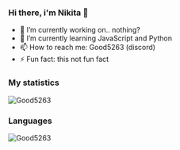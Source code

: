 ### Hi there, i'm Nikita 👋

- :telescope: I’m currently working on.. nothing?
- :seedling: I’m currently learning JavaScript and Python
- :mailbox: How to reach me: Good5263 (discord)
- :zap: Fun fact: this not fun fact
  
<h3>My statistics</h3>
<p align="left"><img src="https://github-readme-stats.vercel.app/api?username=Good5263&show_icons=true&theme=merko" alt="Good5263"/></p>
<!--radical, merko, tokyonight-->

<h3>Languages</h3>
<p align="left"><img src="https://github-readme-stats.vercel.app/api/top-langs/?username=Good5263&layout=compact&theme=merko" alt="Good5263"/></p> 

